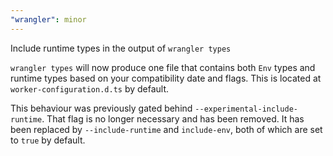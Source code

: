 ```yaml
---
"wrangler": minor
---
```


Include runtime types in the output of `wrangler types`

`wrangler types` will now produce one file that contains both `Env` types and runtime types based on your compatibility date and flags. This is located at `worker-configuration.d.ts` by default.

This behaviour was previously gated behind `--experimental-include-runtime`. That flag is no longer necessary and has been removed. It has been replaced by `--include-runtime` and `include-env`, both of which are set to `true` by default.
